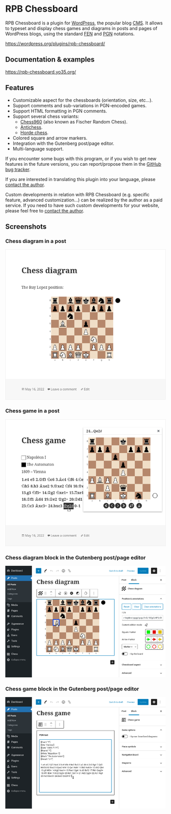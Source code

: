 RPB Chessboard
==============

RPB Chessboard is a plugin for [WordPress](https://wordpress.org/),
the popular blog [CMS](https://en.wikipedia.org/wiki/Content_management_system).
It allows to typeset and display chess games and diagrams in posts and pages of WordPress blogs,
using the standard [FEN](https://en.wikipedia.org/wiki/Forsyth-Edwards_Notation)
and [PGN](https://en.wikipedia.org/wiki/Portable_Game_Notation) notations.

https://wordpress.org/plugins/rpb-chessboard/



Documentation & examples
------------------------

https://rpb-chessboard.yo35.org/



Features
--------

* Customizable aspect for the chessboards (orientation, size, etc...).
* Support comments and sub-variations in PGN-encoded games.
* Support HTML formatting in PGN comments.
* Support several chess variants:
  - [Chess960](https://en.wikipedia.org/wiki/Chess960) (also known as Fischer Random Chess).
  - [Antichess](https://en.wikipedia.org/wiki/Losing_chess).
  - [Horde chess](https://en.wikipedia.org/wiki/Dunsany%27s_chess#Horde_chess).
* Colored square and arrow markers.
* Integration with the Gutenberg post/page editor.
* Multi-language support.

If you encounter some bugs with this program, or if you wish to get new features
in the future versions, you can report/propose them
in the [GitHub bug tracker](https://github.com/yo35/rpb-chessboard/issues).

If you are interested in translating this plugin into your language,
please [contact the author](mailto:yo35@melix.net).

Custom developments in relation with RPB Chessboard (e.g. specific feature, advanced customization...)
can be realized by the author as a paid service. If you need to have such custom developments for your website,
please feel free to [contact the author](mailto:yo35@melix.net).



Screenshots
-----------

### Chess diagram in a post ###

<img alt="chess-diagram" src="assets/screenshot-1.png" width="600" />


### Chess game in a post ###

<img alt="chess-game" src="assets/screenshot-3.png" width="600" />


### Chess diagram block in the Gutenberg post/page editor ###

<img alt="chess-diagram-block" src="assets/screenshot-7.png" width="600" />


### Chess game block in the Gutenberg post/page editor ###

<img alt="chess-game-block" src="assets/screenshot-8.png" width="600" />
